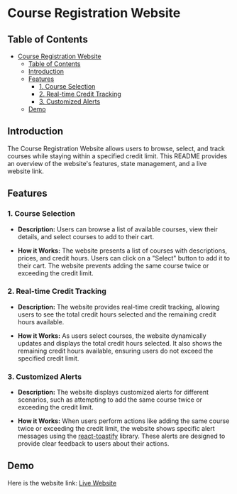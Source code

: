 # Course Registration Website

## Table of Contents

- [Course Registration Website](#course-registration-website)
  - [Table of Contents](#table-of-contents)
  - [Introduction](#introduction)
  - [Features](#features)
    - [1. Course Selection](#1-course-selection)
    - [2. Real-time Credit Tracking](#2-real-time-credit-tracking)
    - [3. Customized Alerts](#3-customized-alerts)
  - [Demo](#demo)

## Introduction

The Course Registration Website allows users to browse, select, and track courses while staying within a specified credit limit. This README provides an overview of the website's features, state management, and a live website link.

## Features

### 1. Course Selection

- **Description:** Users can browse a list of available courses, view their details, and select courses to add to their cart.

- **How it Works:** The website presents a list of courses with descriptions, prices, and credit hours. Users can click on a "Select" button to add it to their cart. The website prevents adding the same course twice or exceeding the credit limit.

### 2. Real-time Credit Tracking

- **Description:** The website provides real-time credit tracking, allowing users to see the total credit hours selected and the remaining credit hours available.

- **How it Works:** As users select courses, the website dynamically updates and displays the total credit hours selected. It also shows the remaining credit hours available, ensuring users do not exceed the specified credit limit.

### 3. Customized Alerts

- **Description:** The website displays customized alerts for different scenarios, such as attempting to add the same course twice or exceeding the credit limit.

- **How it Works:** When users perform actions like adding the same course twice or exceeding the credit limit, the website shows specific alert messages using the [react-toastify](https://www.npmjs.com/package/react-toastify) library. These alerts are designed to provide clear feedback to users about their actions.

## Demo

Here is the website link: [Live Website](https://www.example.com)
